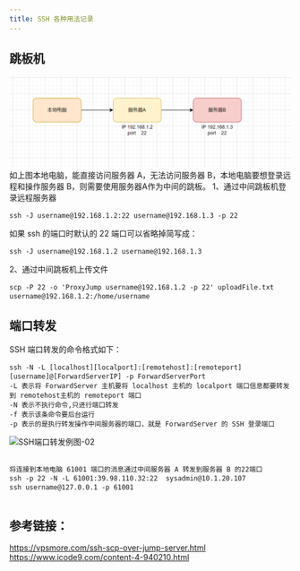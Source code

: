 ```yaml
---
title: SSH 各种用法记录
---
```

## 跳板机
![跳板机说明例图-01](/images/SSH跳板机服务器-01.png)
如上图本地电脑，能直接访问服务器 A，无法访问服务器 B，本地电脑要想登录远程和操作服务器 B，则需要使用服务器A作为中间的跳板。
1、通过中间跳板机登录远程服务器
```
ssh -J username@192.168.1.2:22 username@192.168.1.3 -p 22
```
如果 ssh 的端口时默认的 22 端口可以省略掉简写成：
```
ssh -J username@192.168.1.2 username@192.168.1.3 
```
2、通过中间跳板机上传文件
```
scp -P 22 -o 'ProxyJump username@192.168.1.2 -p 22' uploadFile.txt username@192.168.1.2:/home/username

```
## 端口转发
SSH 端口转发的命令格式如下：
```
ssh -N -L [localhost][localport]:[remotehost]:[remoteport] [username]@[ForwardServerIP] -p ForwardServerPort
-L 表示将 ForwardServer 主机要将 localhost 主机的 localport 端口信息都要转发到 remotehost主机的 remoteport 端口 
-N 表示不执行命令,只进行端口转发
-f 表示该条命令要后台运行
-p 表示的是执行转发操作中间服务器的端口，就是 ForwardServer 的 SSH 登录端口
```
![SSH端口转发例图-02](/images/SSH端口转发例图-02.png)
```

将连接到本地电脑 61001 端口的消息通过中间服务器 A 转发到服务器 B 的22端口
ssh -p 22 -N -L 61001:39.98.110.32:22  sysadmin@10.1.20.107
ssh username@127.0.0.1 -p 61001


```



## 参考链接：
https://vpsmore.com/ssh-scp-over-jump-server.html
https://www.icode9.com/content-4-940210.html